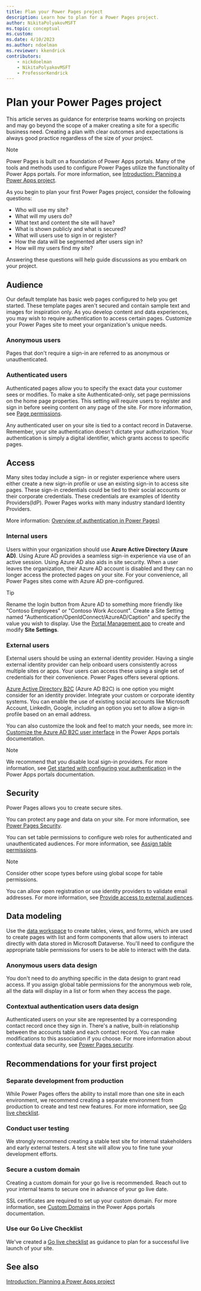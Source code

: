 ```yaml
---
title: Plan your Power Pages project
description: Learn how to plan for a Power Pages project.
author: NikitaPolyakovMSFT
ms.topic: conceptual
ms.custom: 
ms.date: 4/10/2023
ms.author: ndoelman
ms.reviewer: kkendrick
contributors:
    - nickdoelman
    - NikitaPolyakovMSFT
    - ProfessorKendrick
---
```


# Plan your Power Pages project

This article serves as guidance for enterprise teams working on projects and may go beyond the scope of a maker creating a site for a specific business need. Creating a plan with clear outcomes and expectations is always good practice regardless of the size of your project.

> [!NOTE]
> Power Pages is built on a foundation of Power Apps portals. Many of the tools and methods used to configure Power Pages utilize the functionality of Power Apps portals. For more information, see [Introduction: Planning a Power Apps project](/power-apps/guidance/planning/introduction).

As you begin to plan your first Power Pages project, consider the following questions:

- Who will use my site?
- What will my users do?
- What text and content the site will have?
- What is shown publicly and what is secured?
- What will users use to sign in or register?
- How the data will be segmented after users sign in?
- How will my users find my site?

Answering these questions will help guide discussions as you embark on your project. 

## Audience

Our default template has basic web pages configured to help you get started. These template pages aren't secured and contain sample text and images for inspiration only. As you develop content and data experiences, you may wish to require authentication to access certain pages. Customize your Power Pages site to meet your organization's unique needs.

### Anonymous users
Pages that don't require a sign-in are referred to as anonymous or unauthenticated. 

### Authenticated users
Authenticated pages allow you to specify the exact data your customer sees or modifies. To make a site Authenticated-only, set page permissions on the home page properties.  This setting will require users to register and sign in before seeing content on any page of the site. For more information, see [Page permissions](../security/page-security.md). 

Any authenticated user on your site is tied to a contact record in Dataverse. Remember, your site authentication doesn't dictate your authorization.  Your authentication is simply a digital identifier, which grants access to specific pages.

## Access 

Many sites today include a sign- in or register experience where users either create a new sign-in profile or use an existing sign-in to access site pages.  These sign-in credentials could be tied to their social accounts or their corporate credentials.  These credentials are examples of Identity Providers(IdP). Power Pages works with many industry standard Identity Providers. 

More information: [Overview of authentication in Power Pages)](../security/authentication/configure-site.md)

### Internal users

Users within your organization should use **Azure Active Directory (Azure AD)**. Using Azure AD provides a seamless sign-in experience via use of an active session.  Using Azure AD also aids in site security.  When a user leaves the organization, their Azure AD account is disabled and they can no longer access the protected pages on your site. For your convenience, all Power Pages sites come with Azure AD pre-configured.

> [!TIP] 
> Rename the login button from Azure AD to something more friendly like "Contoso Employees" or "Contoso Work Account". Create a Site Setting named "Authentication/OpenIdConnect/AzureAD/Caption" and specify the value you wish to display. Use the [Portal Management app](portal-management-app.md) to create and modify **Site Settings**.

### External users

External users should be using an external identity provider. Having a single external identity provider can help onboard users consistently across multiple sites or apps.  Your users can access these using a single set of credentials for their convenience. Power Pages offers several options.

[Azure Active Directory B2C](/azure/active-directory-b2c/overview) (Azure AD B2C) is one option you might consider for an identity provider. Integrate your custom or corporate identity systems.  You can enable the use of existing social accounts like Microsoft Account, LinkedIn, Google, including an option you set to allow a sign-in profile based on an email address.

You can also customize the look and feel to match your needs, see more in: [Customize the Azure AD B2C user interface](/power-apps/maker/portals/configure/azure-ad-b2c) in the Power Apps portals documentation.

> [!NOTE] 
> We recommend that you disable local sign-in providers.  For more information, see [Get started with configuring your authentication](/power-apps/maker/portals/configure/use-simplified-authentication-configuration#add-configure-or-delete-an-identity-provider) in the Power Apps portals documentation.

## Security

Power Pages allows you to create secure sites.  

You can protect any page and data on your site. For more information, see [Power Pages Security](../security/power-pages-security.md).

You can set table permissions to configure web roles for authenticated and unauthenticated audiences. For more information, see [Assign table permissions](../security/assign-table-permissions.md).

> [!NOTE]
> Consider other scope types before using global scope for table permissions.

You can allow open registration or use identity providers to validate email addresses. For more information, see [Provide access to external audiences](../security/external-access.md).

## Data modeling

Use the [data workspace](../getting-started/use-data-workspace.md) to create tables, views, and forms, which are used to create pages with list and form components that allow users to interact directly with data stored in Microsoft Dataverse. You'll need to configure the appropriate table permissions for users to be able to interact with the data. 

### Anonymous users data design

You don't need to do anything specific in the data design to grant read access. If you assign global table permissions for the anonymous web role, all the data will display in a list or form when they access the page.

### Contextual authentication users data design

Authenticated users on your site are represented by a corresponding contact record once they sign in. There's a native, built-in relationship between the accounts table and each contact record. You can make modifications to this association if you choose.  For more information about contextual data security, see [Power Pages security](../security/power-pages-security.md).

## Recommendations for your first project

### Separate development from production

While Power Pages offers the ability to install more than one site in each environment, we recommend creating a separate environment from production to create and test new features. For more information, see [Go live checklist](../go-live/checklist.md).

### Conduct user testing

We strongly recommend creating a stable test site for internal stakeholders and early external testers.  A test site will allow you to fine tune your development efforts.  

### Secure a custom domain

Creating a custom domain for your go live is recommended. Reach out to your internal teams to secure one in advance of your go live date.

SSL certificates are required to set up your custom domain. For more information, see [Custom Domains](/power-apps/maker/portals/admin/add-custom-domain) in the Power Apps portals documentation.

### Use our Go Live Checklist

We've created a [Go live checklist](../go-live/checklist.md) as guidance to plan for a successful live launch of your site.  

## See also
[Introduction: Planning a Power Apps project](/power-apps/guidance/planning/introduction)
